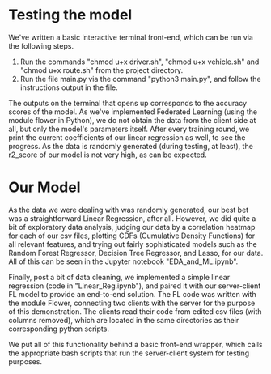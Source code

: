 # Testing the model

We've written a basic interactive terminal front-end, which can be run via the following steps.

1. Run the commands "chmod u+x driver.sh", "chmod u+x vehicle.sh" and "chmod u+x route.sh" from the project directory.
2. Run the file main.py via the command "python3 main.py", and follow the instructions output in the file.

The outputs on the terminal that opens up corresponds to the accuracy scores of the model. As we've implemented Federated Learning (using the module flower in Python), we do not obtain the data from the client side at all, but only the model's parameters itself. After every training round, we print the current coefficients of our linear regression as well, to see the progress. As the data is randomly generated (during testing, at least), the r2_score of our model is not very high, as can be expected.

# Our Model

As the data we were dealing with was randomly generated, our best bet was a straightforward Linear Regression, after all. However, we did quite a bit of exploratory data analysis, judging our data by a correlation heatmap for each of our csv files, plotting CDFs (Cumulative Density Functions) for all relevant features, and trying out fairly sophisticated models such as the Random Forest Regressor, Decision Tree Regressor, and Lasso, for our data. All of this can be seen in the Jupyter notebook "EDA_and_ML.ipynb".

Finally, post a bit of data cleaning, we implemented a simple linear regression (code in "Linear_Reg.ipynb"), and paired it with our server-client FL model to provide an end-to-end solution. The FL code was written with the module Flower, connecting two clients with the server for the purpose of this demonstration. The clients read their code from edited csv files (with columns removed), which are located in the same directories as their corresponding python scripts.

We put all of this functionality behind a basic front-end wrapper, which calls the appropriate bash scripts that run the server-client system for testing purposes.
